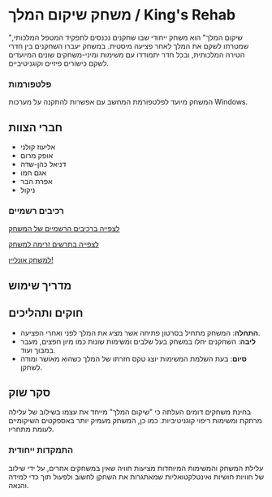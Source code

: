 # משחק שיקום המלך / King's Rehab


"שיקום המלך" הוא משחק ייחודי שבו שחקנים נכנסים לתפקיד המטפל המלכותי, שמטרתו לשקם את המלך לאחר פציעה מיסטית. במשחק יעברו השחקנים בין חדרי הטירה המלכותית, ובכל חדר יתמודדו עם משימות ומיני-משחקים שונים המיועדים לשקם כישורים פיזיים וקוגניטיביים.

### פלטפורמות
המשחק מיועד לפלטפורמת המחשב עם אפשרות להתקנה על מערכות Windows.
## חברי הצוות
- אליעוז קולני
- אופק מרום
- דניאל כהן-שדה
- אגם חמו
- אפרת הבר
- ניקול

### רכיבים רשמיים
[לצפייה ברכיבים הרשמיים של המשחק](https://github.com/RehabGaming/King-s-Rehab-Game/blob/main/formal-elements.md)

[לצפייה בתרשים זרימה למשחק](https://github.com/RehabGaming/King-s-Rehab-Game/blob/main/FlowChart%20-%20picture.png)

[למשחק אונליין!](https://rehabgaming1.itch.io/the-rise-of-the-kinghttps://rehabgaming1.itch.io/the-rise-of-the-king)


## מדריך שימוש


## חוקים ותהליכים
- **התחלה**: המשחק מתחיל בסרטון פתיחה אשר מציג את המלך לפני ואחרי הפציעה.
- **ליבה**: השחקנים יחלו במשחק בעל שלבים ומשימות שונות כמו  מיון חפצים, מעבר במבוך ועוד.
- **סיום**: בעת השלמת המשימות יוצג טקס חזרתו של המלך כשהוא מאושר ומודה לשחקן.


## סקר שוק
בחינת משחקים דומים העלתה כי "שיקום המלך" מייחד את עצמו בשילוב של עלילה מרתקת ומשימות ריפוי קוגניטיביות. כמו כן, המשחק מעמיק יותר באספקטים השיקומיים לעומת מתחריו.

### התמקדות ייחודית
עלילת המשחק והמשימות המיוחדות מציעות חוויה שאין במשחקים אחרים, על ידי שילוב של חוויות חושיות ואינטלקטואליות שמאתגרות את השחקן לחשוב ולפעול תוך כדי למידה והנאה.
